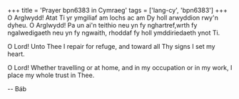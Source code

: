 +++
title = 'Prayer bpn6383 in Cymraeg'
tags = ['lang-cy', 'bpn6383']
+++
O Arglwydd!
Atat Ti yr ymgiliaf am lochs ac am Dy holl arwyddion rwy'n dyheu. O Arglwydd! Pa un ai'n teithio neu yn fy nghartref,wrth fy ngalwedigaeth neu yn fy ngwaith, rhoddaf fy holl ymddiriedaeth ynot Ti.


O Lord!
 Unto Thee I repair for refuge, and toward all Thy signs I set my heart.

O Lord! Whether travelling or at home, and in my occupation or in my work, I place my whole trust in Thee.

-- Báb
